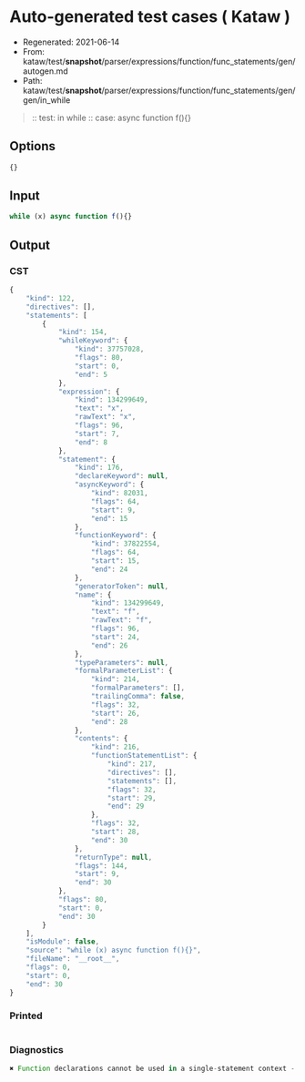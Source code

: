 # Auto-generated test cases ( Kataw )
- Regenerated: 2021-06-14
- From: kataw/test/__snapshot__/parser/expressions/function/func_statements/gen/autogen.md
- Path: kataw/test/__snapshot__/parser/expressions/function/func_statements/gen/gen/in_while
> :: test: in while
> :: case: async function f(){}
## Options

`````js
{}
`````
## Input

`````js
while (x) async function f(){}
`````
## Output

### CST

```javascript
{
    "kind": 122,
    "directives": [],
    "statements": [
        {
            "kind": 154,
            "whileKeyword": {
                "kind": 37757028,
                "flags": 80,
                "start": 0,
                "end": 5
            },
            "expression": {
                "kind": 134299649,
                "text": "x",
                "rawText": "x",
                "flags": 96,
                "start": 7,
                "end": 8
            },
            "statement": {
                "kind": 176,
                "declareKeyword": null,
                "asyncKeyword": {
                    "kind": 82031,
                    "flags": 64,
                    "start": 9,
                    "end": 15
                },
                "functionKeyword": {
                    "kind": 37822554,
                    "flags": 64,
                    "start": 15,
                    "end": 24
                },
                "generatorToken": null,
                "name": {
                    "kind": 134299649,
                    "text": "f",
                    "rawText": "f",
                    "flags": 96,
                    "start": 24,
                    "end": 26
                },
                "typeParameters": null,
                "formalParameterList": {
                    "kind": 214,
                    "formalParameters": [],
                    "trailingComma": false,
                    "flags": 32,
                    "start": 26,
                    "end": 28
                },
                "contents": {
                    "kind": 216,
                    "functionStatementList": {
                        "kind": 217,
                        "directives": [],
                        "statements": [],
                        "flags": 32,
                        "start": 29,
                        "end": 29
                    },
                    "flags": 32,
                    "start": 28,
                    "end": 30
                },
                "returnType": null,
                "flags": 144,
                "start": 9,
                "end": 30
            },
            "flags": 80,
            "start": 0,
            "end": 30
        }
    ],
    "isModule": false,
    "source": "while (x) async function f(){}",
    "fileName": "__root__",
    "flags": 0,
    "start": 0,
    "end": 30
}
```

### Printed

```javascript

```

### Diagnostics

```javascript
✖ Function declarations cannot be used in a single-statement context - start: 9, end: 15

```

